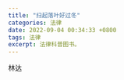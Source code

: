 ```yaml
---
title: "扫起落叶好过冬"
categories: 法律
date: 2022-09-04 00:34:33 +0800
tags: 法律
excerpt: 法律科普图书。
---
```


林达






